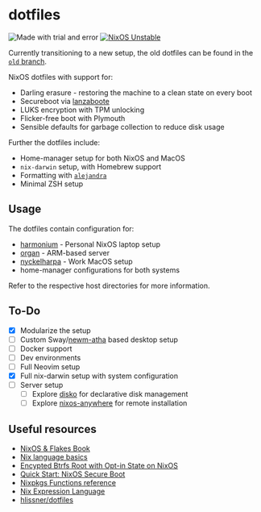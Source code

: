 # dotfiles

![Made with trial and error](https://img.shields.io/badge/Made%20with-trial%20and%20error-blue?style=flat-square&logo=haskell)
[![NixOS Unstable](https://img.shields.io/badge/NixOS-unstable-blue.svg?style=flat-square&logo=NixOS&logoColor=white)](https://nixos.org)

Currently transitioning to a new setup, the old dotfiles can be found in the [`old` branch](https://github.com/KubqoA/dotfiles/tree/old).

NixOS dotfiles with support for:
- Darling erasure - restoring the machine to a clean state on every boot
- Secureboot via [lanzaboote](https://github.com/nix-community/lanzaboote)
- LUKS encryption with TPM unlocking
- Flicker-free boot with Plymouth
- Sensible defaults for garbage collection to reduce disk usage

Further the dotfiles include:
- Home-manager setup for both NixOS and MacOS
- `nix-darwin` setup, with Homebrew support
- Formatting with [`alejandra`](https://github.com/kamadorueda/alejandra)
- Minimal ZSH setup

## Usage
The dotfiles contain configuration for:
- [harmonium](./hosts/harmonium) - Personal NixOS laptop setup
- [organ](./hosts/organ) - ARM-based server
- [nyckelharpa](./hosts/nyckelharpa) - Work MacOS setup
- home-manager configurations for both systems

Refer to the respective host directories for more information.

## To-Do
- [x] Modularize the setup
- [ ] Custom Sway/[newm-atha](https://sr.ht/~atha/newm-atha/) based desktop setup
- [ ] Docker support
- [ ] Dev environments
- [ ] Full Neovim setup
- [x] Full nix-darwin setup with system configuration
- [ ] Server setup
  - [ ] Explore [disko](https://github.com/nix-community/disko) for declarative disk management
  - [ ] Explore [nixos-anywhere](https://github.com/nix-community/nixos-anywhere) for remote installation

## Useful resources
- [NixOS & Flakes Book](https://nixos-and-flakes.thiscute.world/)
- [Nix language basics](https://nix.dev/tutorials/nix-language)
- [Encypted Btrfs Root with Opt-in State on NixOS](https://mt-caret.github.io/blog/posts/2020-06-29-optin-state.html)
- [Quick Start: NixOS Secure Boot](https://github.com/nix-community/lanzaboote)
- [Nixpkgs Functions reference](https://nixos.org/manual/nixpkgs/stable/#chap-functions)
- [Nix Expression Language](https://nixos.org/manual/nix/stable/#ch-expression-language)
- [hlissner/dotfiles](https://github.com/hlissner/dotfiles)
